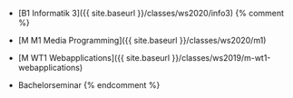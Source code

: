 * [B1 Informatik 3]({{ site.baseurl }}/classes/ws2020/info3)
{% comment %}
* [M M1 Media Programming]({{ site.baseurl }}/classes/ws2020/m1)

* [M WT1 Webapplications]({{ site.baseurl }}/classes/ws2019/m-wt1-webapplications)
* Bachelorseminar
{% endcomment %}
